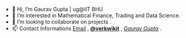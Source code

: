 - 👋 Hi, I’m Gaurav Gupta | ug@IIT BHU 
- 👀 I’m interested in Mathematical Finance, Trading and Data Science.
- 🧐 I’m looking to collaborate on projects .
- 📫 Contact Informations [Email](mailto:hellogaurav293@gmail.com) , **[@verkwikit](https://www.instagram.com/verkwikit/)**  , *[Gaurav Gupta](https://www.facebook.com/profile.php?id=100056869810644)* .

<!---helloitsgaurav/helloitsgaurav is a ✨ special ✨ repository because its `README.md` (this file) appears on your GitHub profile.
You can click the Preview link to take a look at your changes.--->
